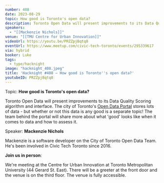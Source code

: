 ```yaml
---
number: 408
date: 2023-08-29
topic: How good is Toronto's open data?
description: Toronto Open Data will present improvements to its Data Quality Scoring algorithm and interface. The city of Toronto's [Open Data Portal](https://open.toronto.ca/) stores lots of data - but whether or not this data is any good is a separate topic! The team behind the portal will share more about what 'good' looks like when it comes to data and how to assess it.
speakers:
  - "[[Mackenzie Nichols]]"
venue: "[[TMU Centre for Urban Innovation]]"
videoUrl: https://youtu.be/PRZZpjBqtq8
eventUrl: https://www.meetup.com/civic-tech-toronto/events/295339617
via: hybrid
booker: Luke
tags:
  - type/hacknight
image: "hacknight_408.jpeg"
title: 'Hacknight #408 – How good is Toronto''s open data?'
youtubeID: PRZZpjBqtq8
---
```

Topic: **How good is Toronto's open data?**

Toronto Open Data will present improvements to its Data Quality Scoring algorithm and interface. The city of Toronto's [Open Data Portal](https://open.toronto.ca/) stores lots of data - but whether or not this data is any good is a separate topic! The team behind the portal will share more about what 'good' looks like when it comes to data and how to assess it.

Speaker: **Mackenzie Nichols**

Mackenzie is a software developer on the City of Toronto Open Data Team. He's been involved in Civic Tech Toronto since 2016.

**Join us in person**:

We're meeting at the Centre for Urban Innovation at Toronto Metropolitan University (44 Gerard St. East). There will be a greeter at the front door and the venue is on the third floor. The venue is fully accessible.
